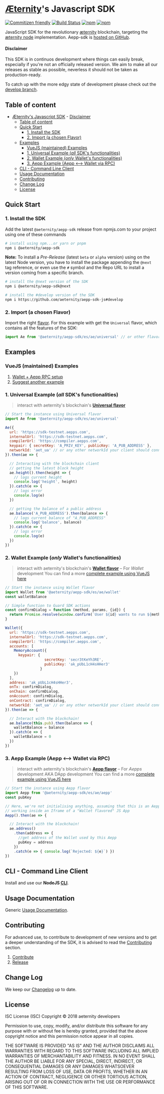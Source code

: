 # [Æternity](https://aeternity.com/)'s Javascript SDK

[![Commitizen friendly](https://img.shields.io/badge/commitizen-friendly-brightgreen.svg)](http://commitizen.github.io/cz-cli/)
[![Build Status](https://ci.aepps.com/buildStatus/icon?job=aepp-sdk-js/develop)](https://ci.aepps.com/job/aepp-sdk-js/job/develop/)
[![npm](https://img.shields.io/npm/v/@aeternity/aepp-sdk.svg)](https://www.npmjs.com/package/@aeternity/aepp-sdk)
[![npm](https://img.shields.io/npm/l/@aeternity/aepp-sdk.svg)](https://www.npmjs.com/package/@aeternity/aepp-sdk)

JavaScript SDK for the revolutionary [æternity] blockchain, targeting the
[æternity node] implementation. Aepp-sdk is [hosted on GitHub].

[æternity]: https://aeternity.com/
[æternity node]: https://github.com/aeternity/aeternity
[hosted on GitHub]: https://github.com/aeternity/aepp-sdk-js

#### Disclaimer

This SDK is in continuos development where things can easily break, especially if you're not an officially released version. We aim to make all our
 releases as stable as possible, neverless it should not be taken as
production-ready.

To catch up with the more edgy state of development please
check out the [develop branch].

[develop branch]: https://github.com/aeternity/aepp-sdk-js/tree/develop

## Table of content
- [Æternity's Javascript SDK](#%C3%A6ternitys-javascript-sdk)
      - [Disclaimer](#disclaimer)
  - [Table of content](#table-of-content)
  - [Quick Start](#quick-start)
    - [1. Install the SDK](#1-install-the-sdk)
    - [2. Import (a chosen Flavor)](#2-import-a-chosen-flavor)
  - [Examples](#examples)
    - [VueJS (maintained) Examples](#vuejs-maintained-examples)
    - [1. Universal Example (_all_ SDK's functionalities)](#1-universal-example-all-sdks-functionalities)
    - [2. Wallet Example (_only_ Wallet's functionalities)](#2-wallet-example-only-wallets-functionalities)
    - [3. Aepp Example (Aepp <--> Wallet via RPC)](#3-aepp-example-aepp----wallet-via-rpc)
  - [CLI - Command Line Client](#cli---command-line-client)
  - [Usage Documentation](#usage-documentation)
  - [Contributing](#contributing)
  - [Change Log](#change-log)
  - [License](#license)

## Quick Start

### 1. Install the SDK
Add the latest `@aeternity/aepp-sdk` release from npmjs.com to your project using one of these commands

```bash
# install using npm...or yarn or pnpm
npm i @aeternity/aepp-sdk
```

**Note:** To install a _Pre-Release_ (latest `beta` or `alpha` version) using on the latest Node version, you have to install the package appending the `@next` tag reference, or even use the `#` symbol and the Repo URL to install a version coming from a specific branch.
```bash
# install the @next version of the SDK
npm i @aeternity/aepp-sdk@next

# install the #develop version of the SDK
npm i https://github.com/aeternity/aepp-sdk-js#develop
```

### 2. Import (a chosen Flavor)

Import the right [flavor](docs/usage.md). For this example with get the `Universal` flavor, which contains all the features of the SDK:

```js
import Ae from '@aeternity/aepp-sdk/es/ae/universal' // or other flavor
```

## Examples

### VueJS (maintained) Examples

1. [Wallet + Aepp RPC setup](/examples/connect-two-ae)
2. [Suggest another example](/issues/new)

### 1. Universal Example (_all_ SDK's functionalities)
> interact with aeternity's blockchain's [**Universal flavor**](docs/usage.md)

```js
// Start the instance using Universal flavor
import Ae from '@aeternity/aepp-sdk/es/ae/universal'

Ae({
  url: 'https://sdk-testnet.aepps.com',
  internalUrl: 'https://sdk-testnet.aepps.com',
  compilerUrl: 'https://compiler.aepps.com',
  keypair: { secretKey: 'A_PRIV_KEY', publicKey: 'A_PUB_ADDRESS' },
  networkId: 'aet_ua' // or any other networkId your client should connect to
}).then(ae => {

  // Interacting with the blockchain client
  // getting the latest block height
  ae.height().then(height => {
    // logs current height
    console.log('height', height)
  }).catch(e => {
    // logs error
    console.log(e)
  })

  // getting the balance of a public address
  ae.balance('A_PUB_ADDRESS').then(balance => {
    // logs current balance of "A_PUB_ADDRESS"
    console.log('balance', balance)
  }).catch(e => {
    // logs error
    console.log(e)
  })
})
```

### 2. Wallet Example (_only_ Wallet's functionalities)
> interact with aeternity's blockchain's [**Wallet flavor**](docs/usage.md) – For _Wallet_ development
> You can find a more [complete example using VueJS here](examples/connect-two-ae)


```js
// Start the instance using Wallet flavor
import Wallet from '@aeternity/aepp-sdk/es/ae/wallet'
const walletBalance

// Simple function to Guard SDK actions
const confirmDialog = function (method, params, {id}) {
  return Promise.resolve(window.confirm(`User ${id} wants to run ${method} ${params}`))
}

Wallet({
  url: 'https://sdk-testnet.aepps.com',
  internalUrl: 'https://sdk-testnet.aepps.com',
  compilerUrl: 'https://compiler.aepps.com',
  accounts: [
    MemoryAccount({
      keypair: {
                  secretKey: 'secr3tKeYh3RE',
                  publicKey: 'ak_pUbL1cH4sHHer3'
                }
    })
  ],
  address: 'ak_pUbL1cH4sHHer3',
  onTx: confirmDialog,
  onChain: confirmDialog,
  onAccount: confirmDialog,
  onContract: confirmDialog,
  networkId: 'aet_ua' // or any other networkId your client should connect to
}).then(ae => {

  // Interact with the blockchain!
  ae.balance(this.pub).then(balance => {
    walletBalance = balance
  }).catch(e => {
    walletBalance = 0
  })
})
```

### 3. Aepp Example (Aepp <--> Wallet via RPC)
> interact with aeternity's blockchain's [**Aepp flavor**](docs/usage.md) – For _Aepps_ development AKA DApp development
> You can find a more [complete example using VueJS here](examples/connect-two-ae)


```js
// Start the instance using Aepp flavor
import Aepp from '@aeternity/aepp-sdk/es/ae/aepp'
const pubKey

// Here, we're not initialising anything, assuming that this is an Aepp (DApp)
// working inside an Iframe of a "Wallet flavored" JS App
Aepp().then(ae => {

  // Interact with the blockchain!
  ae.address()
    .then(address => {
      //get address of the Wallet used by this Aepp
      pubKey = address
    })
    .catch(e => { console.log(`Rejected: ${e}`) })
})
```

## CLI - Command Line Client

Install and use our **NodeJS [CLI](https://github.com/aeternity/aepp-cli-js)**.

## Usage Documentation

Generic [Usage Documentation](docs/usage.md).


## Contributing

For advanced use, to contribute to development of new versions and to get a deeper understanding of the SDK, it is advised to read the [Contributing](docs/contributing.md) section.

1. [Contribute](docs/contributing.md)
2. [Release](docs/releases.md)

## Change Log

We keep our [Changelog](CHANGELOG.md) up to date.

## License

ISC License (ISC)
Copyright © 2018 aeternity developers

Permission to use, copy, modify, and/or distribute this software for any purpose
with or without fee is hereby granted, provided that the above copyright notice
and this permission notice appear in all copies.

THE SOFTWARE IS PROVIDED "AS IS" AND THE AUTHOR DISCLAIMS ALL WARRANTIES WITH
REGARD TO THIS SOFTWARE INCLUDING ALL IMPLIED WARRANTIES OF MERCHANTABILITY AND
FITNESS. IN NO EVENT SHALL THE AUTHOR BE LIABLE FOR ANY SPECIAL, DIRECT,
INDIRECT, OR CONSEQUENTIAL DAMAGES OR ANY DAMAGES WHATSOEVER RESULTING FROM LOSS
OF USE, DATA OR PROFITS, WHETHER IN AN ACTION OF CONTRACT, NEGLIGENCE OR OTHER
TORTIOUS ACTION, ARISING OUT OF OR IN CONNECTION WITH THE USE OR PERFORMANCE OF
THIS SOFTWARE.

